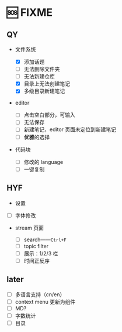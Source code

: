 # 🆘 FIXME

## QY

- 文件系统

  - [x] 添加话题
  - [ ] 无法删除文件夹
  - [ ] 无法新建仓库
  - [x] 目录上无法创建笔记
  - [x] 多级目录新建笔记

- editor

  - [ ] 点击空白部分，可输入
  - [ ] 无法保存
  - [ ] 新建笔记，editor 页面未定位到新建笔记
  - [ ] **优雅**的选择

- 代码块

  - [ ] 修改的 language
  - [ ] 一键复制

## HYF
- 设置
 - [ ] 字体修改
- stream 页面

  - [ ] search——`Ctrl+F`
  - [ ] topic filter
  - [ ] 展示：1/2/3 栏
  - [ ] 时间正反序

## later

- [ ] 多语言支持（cn/en）
- [ ] context menu 更新为组件
- [ ] MD?
- [ ] 字数统计
- [ ] 目录
